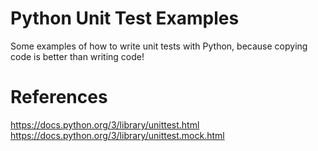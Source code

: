 # Python Unit Test Examples
Some examples of how to write unit tests with Python, because copying code is better than writing code!

# References
https://docs.python.org/3/library/unittest.html<br>
https://docs.python.org/3/library/unittest.mock.html
